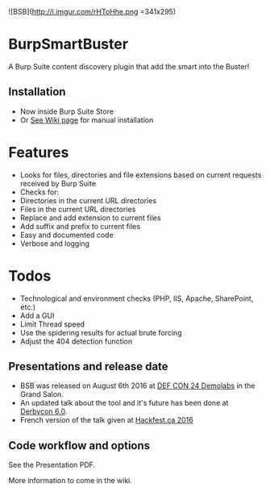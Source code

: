 ![BSB](http://i.imgur.com/rHToHhe.png =341x295)

# BurpSmartBuster

A Burp Suite content discovery plugin that add the smart into the Buster!

## Installation

- Now inside Burp Suite Store
- Or [See Wiki page](https://github.com/pathetiq/BurpSmartBuster/wiki) for manual installation


# Features

* Looks for files, directories and file extensions based on current requests received by Burp Suite
* Checks for:
 * Directories in the current URL directories
 * Files in the current URL directories 
 * Replace and add extension to current files
 * Add suffix and prefix to current files
* Easy and documented code
* Verbose and logging 

# Todos

* Technological and environment checks (PHP, IIS, Apache, SharePoint, etc.)
* Add a GUI
* Limit Thread speed
* Use the spidering results for actual brute forcing
* Adjust the 404 detection function

## Presentations and release date

* BSB was released on August 6th 2016 at [DEF CON 24 Demolabs](https://defcon.org/html/defcon-24/dc-24-demolabs.html) in the Grand Salon. 
* An updated talk about the tool and it's future has been done at [Derbycon 6.0](https://www.youtube.com/watch?v=RFxUfoVgMrw).
* French version of the talk given at [Hackfest.ca 2016](https://www.youtube.com/watch?v=yIC9zmKLoxg)

## Code workflow and options

See the Presentation PDF.

More information to come in the wiki.
